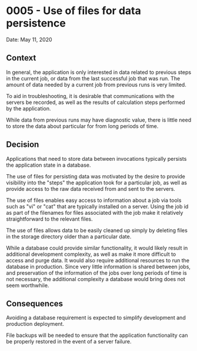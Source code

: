 # 0005 - Use of files for data persistence

Date: May 11, 2020

## Context

In general, the application is only interested in data related to previous
steps in the current job, or data from the last successful job that was run.
The amount of data needed by a current job from previous runs is very limited. 

To aid in troubleshooting, it is desirable that communications with the servers
be recorded, as well as the results of calculation steps performed by the
application.

While data from previous runs may have diagnostic value, there is little need
to store the data about particular for from long periods of time.

## Decision

Applications that need to store data between invocations typically persists
the application state in a database.

The use of files for persisting data was motivated by the desire to provide
visibility into the "steps" the application took for a particular job, as well
as provide access to the raw data received from and sent to the servers.

The use of files enables easy access to information about a job via tools such
as "vi" or "cat" that are typically installed on a server. Using the job id
as part of the filenames for files associated with the job make it relatively
straightforward to the relevant files.

The use of files allows data to be easily cleaned up simply by deleting files
in the storage directory older than a particular date.

While a database could provide similar functionality, it would likely result in
additional development complexity, as well as make it more difficult to
access and purge data. It would also require additional resources to run the
database in production. Since very little information is shared between jobs,
and preservation of the information of the jobs over long periods of time is
not necessary, the additional complexity a database would bring does not seem
worthwhile.

## Consequences

Avoiding a database requirement is expected to simplify development and
production deployment.

File backups will be needed to ensure that the application functionality can
be properly restored in the event of a server failure.
